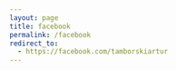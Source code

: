 ```yaml
---
layout: page
title: facebook
permalink: /facebook
redirect_to:
  - https://facebook.com/tamborskiartur
---
```


